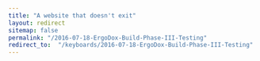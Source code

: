 ```yaml
---
title: "A website that doesn't exit"
layout: redirect
sitemap: false
permalink: "/2016-07-18-ErgoDox-Build-Phase-III-Testing"
redirect_to:  "/keyboards/2016-07-18-ErgoDox-Build-Phase-III-Testing"
---
```

